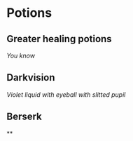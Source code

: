 # Potions

## Greater healing potions
*You know*

## Darkvision
*Violet liquid with eyeball with slitted pupil*


## Berserk
**